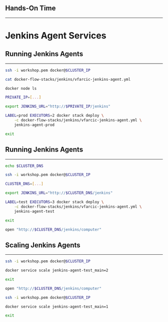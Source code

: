## Hands-On Time

---

# Jenkins Agent Services


## Running Jenkins Agents

---

```bash
ssh -i workshop.pem docker@$CLUSTER_IP

cat docker-flow-stacks/jenkins/vfarcic-jenkins-agent.yml

docker node ls

PRIVATE_IP=[...]

export JENKINS_URL="http://$PRIVATE_IP/jenkins"

LABEL=prod EXECUTORS=2 docker stack deploy \
    -c docker-flow-stacks/jenkins/vfarcic-jenkins-agent.yml \
    jenkins-agent-prod

exit
```


## Running Jenkins Agents

---

```bash
echo $CLUSTER_DNS

ssh -i workshop.pem docker@$CLUSTER_IP

CLUSTER_DNS=[...]

export JENKINS_URL="http://$CLUSTER_DNS/jenkins"

LABEL=test EXECUTORS=3 docker stack deploy \
    -c docker-flow-stacks/jenkins/vfarcic-jenkins-agent.yml \
    jenkins-agent-test

exit

open "http://$CLUSTER_DNS/jenkins/computer"
```


## Scaling Jenkins Agents

---

```bash
ssh -i workshop.pem docker@$CLUSTER_IP

docker service scale jenkins-agent-test_main=2

exit

open "http://$CLUSTER_DNS/jenkins/computer"

ssh -i workshop.pem docker@$CLUSTER_IP

docker service scale jenkins-agent-test_main=1

exit
```
